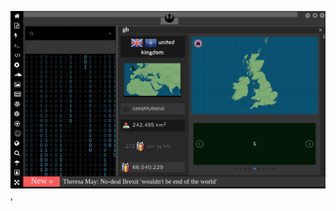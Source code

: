 
[![Image](brexit.png)](https://www.pornhub.com/view_video.php?viewkey=ph5daf2b0666260),

<!-- 
bkz kknın osura osura uyuması sorundalı
bkz gece gece ıslatan erkeğin sabah sabah azdırması
bkz gece gece akla gelen erkekelrin ıslatması
bkz gece gece akla yusuf yerkelin gelmesi
bkz vatan partisi sosyal medya hesapları nerede sorundalı
bkz perinçek niye türkçe bişeyler paylaşmıyor sorundalı
bkz perinçekin siyasi çızgısı vs kk nın siyası çızgısı 
bkz perinçekin yalansı bıyıkları ve siyasi çızgıları
bkz aklgbtnin gece gece aklına geldiği ıslak rüyalar
bkz hoşlaşılan erkeğin politik çızgısını emmek
bkz gece gece akla gılışdarın çızgısı gelmesi
https://www.uludagsozluk.com/k/perin%C3%A7ek-in-40-y%C4%B1ld%C4%B1r-de%C4%9Fi%C5%9Fmeyen-siyasi-%C3%A7izgisi/
https://www.uludagsozluk.com/k/kemal-sunal-%C4%B1n-yadigar-ejder-in-%C3%B6l%C3%BCm%C3%BCne-yol-a%C3%A7mas%C4%B1/&w=bg
>

![Image](wiccanyear.png)

[![Image](hearthemoment.png)](http://www.taschen-transfer.commedia/downloads/teaser_ce_buendchen.pdf)

[![Image](myth-of-the-jewish-genome.png)](https://www.merriam-webster.com/dictionary/chromatic)

![Image](mediasource.png)

![Image](ISS.png)

[![Image](完璧.png)](https://www.ibm.com/developerworks/jp/aix/library/au-errnovariable/index.html)

![Image](voyager.png)

![Image](stone-sky.png)


